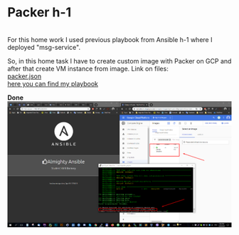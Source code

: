 # Packer h-1

<br>
For this home work I used previous playbook from Ansible h-1 where I deployed "msg-service". <br>

So, in this home task I have to create custom image with Packer on GCP and after that create VM instance from image. Link on files: <br>
[packer.json](https://github.com/borovoykirill/Ansible/blob/day-3/roles/nginx-base/tasks/main.yml) <br>
[here you can find my playbook](https://github.com/borovoykirill/Ansible/tree/packer/ansible) <br>


**Done** <br>
![alt text](https://github.com/borovoykirill/Ansible/blob/packer/img/done.png "Done")
<br>
<br>
